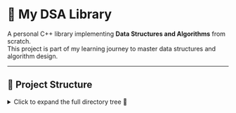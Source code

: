 # 🧠 My DSA Library

A personal C++ library implementing **Data Structures and Algorithms** from scratch.  
This project is part of my learning journey to master data structures and algorithm design.

---

## 📂 Project Structure

<details>
<summary>Click to expand the full directory tree 📁</summary>

```text
my_dsa/
│
├── include/
│   ├── lib.h
│   ├── interfaces/          # Interface/ADT
│   │   ├── IList.h
│   │   ├── IStack.h
│   │   ├── IQueue.h
│   │   ├── IMap.h
│   │   ├── ISet.h
│   │   ├── IGraph.h
│   │   ├── IHeap.h
│   │   └── IBST.h
│   ├── array/
│   │   └── ArrayList.h
│   ├── linked_list/
│   │   ├── SLinkedList.h
│   │   └── DLinkedList.h
│   ├── queue/
│   │   ├── Queue.h
│   │   └── Deque.h
│   ├── stack/
│   │   └── Stack.h
│   ├── hash/
│   │   ├── HashNode.h
│   │   ├── Pair.h
│   │   ├── Chaining.h
│   │   └── OpenAddressing.h
│   ├── heap/
│   │   ├── MaxHeap.h
│   │   └── MinHeap.h
│   ├── tree/
│   │   ├── BST.h
│   │   └── AVL.h
│   └── graph/
│       ├── AdjListGraph.h
│       └── AdjMatrixGraph.h
│
├── src/
│   ├── array/ArrayList.cpp
│   ├── linked_list/SLinkedList.tpp
│   ├── linked_list/DLinkedList.tpp
│   ├── queue/Queue.tpp
│   ├── queue/Deque.tpp
│   ├── stack/Stack.tpp
│   ├── hash/Chaining.tpp
│   ├── hash/OpenAddressing.tpp
│   ├── tree/BST.tpp
│   ├── tree/AVL.tpp
│   ├── tree/Heap.tpp
│   └── graph/AdjListGraph.cpp
│
├── algorithms/
│   ├── Sorting.h
│   ├── Sorting.cpp
│   ├── Searching.h
│   ├── Searching.cpp
│   └── GraphAlgos.cpp
│
├── tests/
│   ├── test_array.cpp
│   ├── test_linked_list.cpp
│   ├── test_queue.cpp
│   ├── test_stack.cpp
│   ├── test_hash.cpp
│   ├── test_tree.cpp
│   ├── test_graph.cpp
│   └── test_sorting.cpp
│
├── CMakeLists.txt
└── README.md
